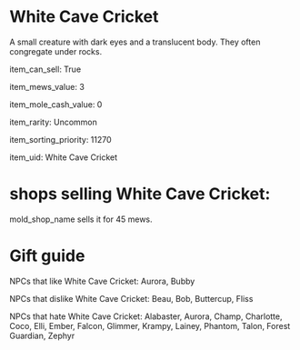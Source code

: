 # White Cave Cricket

A small creature with dark eyes and a translucent body. They often congregate under rocks.

item_can_sell: True

item_mews_value: 3

item_mole_cash_value: 0

item_rarity: Uncommon

item_sorting_priority: 11270

item_uid: White Cave Cricket

# shops selling White Cave Cricket:

mold_shop_name sells it for 45 mews.

# Gift guide

NPCs that like White Cave Cricket: Aurora, Bubby

NPCs that dislike White Cave Cricket: Beau, Bob, Buttercup, Fliss

NPCs that hate White Cave Cricket: Alabaster, Aurora, Champ, Charlotte, Coco, Elli, Ember, Falcon, Glimmer, Krampy, Lainey, Phantom, Talon, Forest Guardian, Zephyr